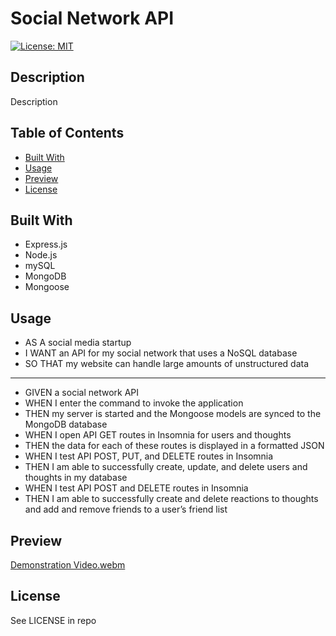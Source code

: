 # Social Network API
[![License: MIT](https://img.shields.io/badge/License-MIT-yellow.svg)](https://opensource.org/Licenses/MIT)

## Description

Description

## Table of Contents

- [Built With](#built-with)
- [Usage](#usage)
- [Preview](#preview)
- [License](#license)

## Built With

- Express.js
- Node.js
- mySQL
- MongoDB
- Mongoose

## Usage

- AS A social media startup
- I WANT an API for my social network that uses a NoSQL database
- SO THAT my website can handle large amounts of unstructured data
---
- GIVEN a social network API
- WHEN I enter the command to invoke the application
- THEN my server is started and the Mongoose models are synced to the MongoDB database
- WHEN I open API GET routes in Insomnia for users and thoughts
- THEN the data for each of these routes is displayed in a formatted JSON
- WHEN I test API POST, PUT, and DELETE routes in Insomnia
- THEN I am able to successfully create, update, and delete users and thoughts in my database
- WHEN I test API POST and DELETE routes in Insomnia
- THEN I am able to successfully create and delete reactions to thoughts and add and remove friends to a user’s friend list

## Preview

[Demonstration Video.webm](https://user-images.githubusercontent.com/117130907/228642839-2f22a21d-d35e-4fa4-be72-a7acd46c560a.webm)

## License

See LICENSE in repo
